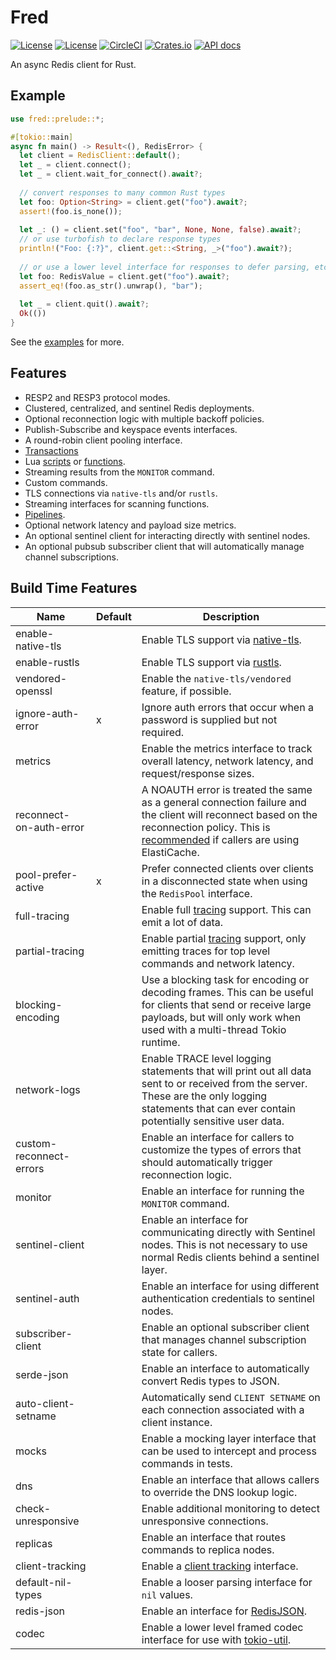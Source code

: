 Fred
====

[![License](https://img.shields.io/badge/license-MIT-blue.svg)](https://opensource.org/licenses/MIT)
[![License](https://img.shields.io/badge/License-Apache%202.0-blue.svg)](https://opensource.org/licenses/Apache-2.0)
[![CircleCI](https://circleci.com/gh/aembke/fred.rs/tree/main.svg?style=svg)](https://circleci.com/gh/aembke/fred.rs/tree/main)
[![Crates.io](https://img.shields.io/crates/v/fred.svg)](https://crates.io/crates/fred)
[![API docs](https://docs.rs/fred/badge.svg)](https://docs.rs/fred)

An async Redis client for Rust.

## Example 

```rust
use fred::prelude::*;

#[tokio::main]
async fn main() -> Result<(), RedisError> {
  let client = RedisClient::default();
  let _ = client.connect();
  let _ = client.wait_for_connect().await?;
 
  // convert responses to many common Rust types
  let foo: Option<String> = client.get("foo").await?;
  assert!(foo.is_none());
  
  let _: () = client.set("foo", "bar", None, None, false).await?;
  // or use turbofish to declare response types
  println!("Foo: {:?}", client.get::<String, _>("foo").await?);
  
  // or use a lower level interface for responses to defer parsing, etc
  let foo: RedisValue = client.get("foo").await?;
  assert_eq!(foo.as_str().unwrap(), "bar");
  
  let _ = client.quit().await?;
  Ok(())
}
```

See the [examples](https://github.com/aembke/fred.rs/tree/main/examples) for more.

## Features

* RESP2 and RESP3 protocol modes.
* Clustered, centralized, and sentinel Redis deployments.
* Optional reconnection logic with multiple backoff policies.
* Publish-Subscribe and keyspace events interfaces.
* A round-robin client pooling interface.
* [Transactions](https://redis.io/docs/interact/transactions/)
* Lua [scripts](https://redis.io/docs/interact/programmability/eval-intro/) or [functions](https://redis.io/docs/interact/programmability/functions-intro/). 
* Streaming results from the `MONITOR` command. 
* Custom commands.
* TLS connections via `native-tls` and/or `rustls`.
* Streaming interfaces for scanning functions.
* [Pipelines](https://redis.io/topics/pipelining). 
* Optional network latency and payload size metrics.
* An optional sentinel client for interacting directly with sentinel nodes.
* An optional pubsub subscriber client that will automatically manage channel subscriptions.

## Build Time Features 

| Name                    | Default | Description                                                                                                                                                                                                                                                                         |
|-------------------------|---------|-------------------------------------------------------------------------------------------------------------------------------------------------------------------------------------------------------------------------------------------------------------------------------------|
| enable-native-tls       |         | Enable TLS support via [native-tls](https://crates.io/crates/native-tls).                                                                                                                                                                                                           |
| enable-rustls           |         | Enable TLS support via [rustls](https://crates.io/crates/rustls).                                                                                                                                                                                                                   |
| vendored-openssl        |         | Enable the `native-tls/vendored` feature, if possible.                                                                                                                                                                                                                              |
| ignore-auth-error       | x       | Ignore auth errors that occur when a password is supplied but not required.                                                                                                                                                                                                         |
| metrics                 |         | Enable the metrics interface to track overall latency, network latency, and request/response sizes.                                                                                                                                                                                 |
| reconnect-on-auth-error |         | A NOAUTH error is treated the same as a general connection failure and the client will reconnect based on the reconnection policy. This is [recommended](https://github.com/StackExchange/StackExchange.Redis/issues/1273#issuecomment-651823824) if callers are using ElastiCache. |
| pool-prefer-active      | x       | Prefer connected clients over clients in a disconnected state when using the `RedisPool` interface.                                                                                                                                                                                 |
| full-tracing            |         | Enable full [tracing](./src/trace/README.md) support. This can emit a lot of data.                                                                                                                                                                                                  |
| partial-tracing         |         | Enable partial [tracing](./src/trace/README.md) support, only emitting traces for top level commands and network latency.                                                                                                                                                           |
| blocking-encoding       |         | Use a blocking task for encoding or decoding frames. This can be useful for clients that send or receive large payloads, but will only work when used with a multi-thread Tokio runtime.                                                                                            |
| network-logs            |         | Enable TRACE level logging statements that will print out all data sent to or received from the server. These are the only logging statements that can ever contain potentially sensitive user data.                                                                                |
| custom-reconnect-errors |         | Enable an interface for callers to customize the types of errors that should automatically trigger reconnection logic.                                                                                                                                                              |
| monitor                 |         | Enable an interface for running the `MONITOR` command.                                                                                                                                                                                                                              |
| sentinel-client         |         | Enable an interface for communicating directly with Sentinel nodes. This is not necessary to use normal Redis clients behind a sentinel layer.                                                                                                                                      |
| sentinel-auth           |         | Enable an interface for using different authentication credentials to sentinel nodes.                                                                                                                                                                                               |
| subscriber-client       |         | Enable an optional subscriber client that manages channel subscription state for callers.                                                                                                                                                                                           |
| serde-json              |         | Enable an interface to automatically convert Redis types to JSON.                                                                                                                                                                                                                   |
| auto-client-setname     |         | Automatically send `CLIENT SETNAME` on each connection associated with a client instance.                                                                                                                                                                                           |
| mocks                   |         | Enable a mocking layer interface that can be used to intercept and process commands in tests.                                                                                                                                                                                       |
| dns                     |         | Enable an interface that allows callers to override the DNS lookup logic.                                                                                                                                                                                                           |
| check-unresponsive      |         | Enable additional monitoring to detect unresponsive connections.                                                                                                                                                                                                                    |
| replicas                |         | Enable an interface that routes commands to replica nodes.                                                                                                                                                                                                                          |
| client-tracking         |         | Enable a [client tracking](https://redis.io/docs/manual/client-side-caching/) interface.                                                                                                                                                                                            |
| default-nil-types       |         | Enable a looser parsing interface for `nil` values.                                                                                                                                                                                                                                 |
| redis-json              |         | Enable an interface for [RedisJSON](https://github.com/RedisJSON/RedisJSON).                                                                                                                                                                                                        |
| codec                   |         | Enable a lower level framed codec interface for use with [tokio-util](https://docs.rs/tokio-util/latest/tokio_util/codec/index.html).                                                                                                                                               |
